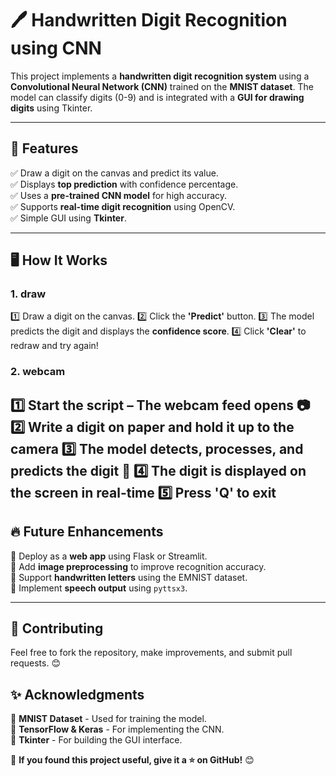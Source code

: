 # 🖊️ Handwritten Digit Recognition using CNN

This project implements a **handwritten digit recognition system** using a **Convolutional Neural Network (CNN)** trained on the **MNIST dataset**. The model can classify digits (0-9) and is integrated with a **GUI for drawing digits** using Tkinter.

---
## 🚀 Features
✅ Draw a digit on the canvas and predict its value.  
✅ Displays **top prediction** with confidence percentage.  
✅ Uses a **pre-trained CNN model** for high accuracy.  
✅ Supports **real-time digit recognition** using OpenCV.  
✅ Simple GUI using **Tkinter**.



---
## 🖥️ How It Works
### 1. draw
1️⃣ Draw a digit on the canvas.
2️⃣ Click the **'Predict'** button.
3️⃣ The model predicts the digit and displays the **confidence score**.
4️⃣ Click **'Clear'** to redraw and try again!
### 2. webcam
1️⃣ Start the script – The webcam feed opens 📷
2️⃣ Write a digit on paper and hold it up to the camera
3️⃣ The model detects, processes, and predicts the digit 🧠
4️⃣ The digit is displayed on the screen in real-time
5️⃣ Press 'Q' to exit
---
## 🔥 Future Enhancements
🔹 Deploy as a **web app** using Flask or Streamlit.  
🔹 Add **image preprocessing** to improve recognition accuracy.  
🔹 Support **handwritten letters** using the EMNIST dataset.  
🔹 Implement **speech output** using `pyttsx3`.

---
## 🤝 Contributing
Feel free to fork the repository, make improvements, and submit pull requests. 😊

## ✨ Acknowledgments
🔹 **MNIST Dataset** - Used for training the model.  
🔹 **TensorFlow & Keras** - For implementing the CNN.  
🔹 **Tkinter** - For building the GUI interface.  

📢 **If you found this project useful, give it a ⭐ on GitHub!** 😊


